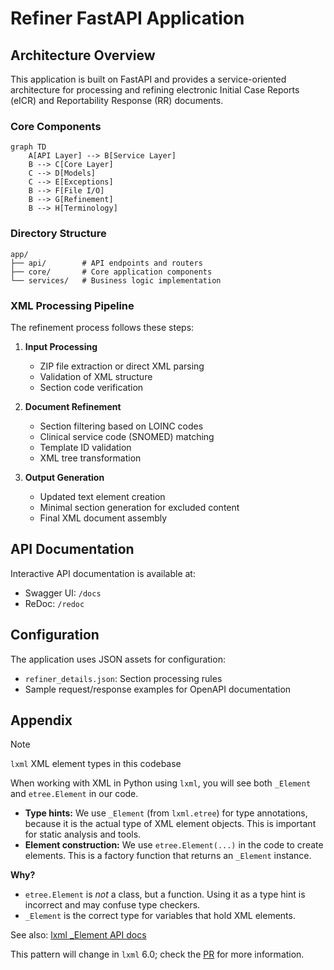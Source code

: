 # Refiner FastAPI Application

## Architecture Overview

This application is built on FastAPI and provides a service-oriented architecture for processing and refining electronic Initial Case Reports (eICR) and Reportability Response (RR) documents.

### Core Components

```mermaid
graph TD
    A[API Layer] --> B[Service Layer]
    B --> C[Core Layer]
    C --> D[Models]
    C --> E[Exceptions]
    B --> F[File I/O]
    B --> G[Refinement]
    B --> H[Terminology]
```

### Directory Structure

```
app/
├── api/        # API endpoints and routers
├── core/       # Core application components
└── services/   # Business logic implementation
```

### XML Processing Pipeline

The refinement process follows these steps:

1. **Input Processing**

   - ZIP file extraction or direct XML parsing
   - Validation of XML structure
   - Section code verification

2. **Document Refinement**

   - Section filtering based on LOINC codes
   - Clinical service code (SNOMED) matching
   - Template ID validation
   - XML tree transformation

3. **Output Generation**

   - Updated text element creation
   - Minimal section generation for excluded content
   - Final XML document assembly

## API Documentation

Interactive API documentation is available at:
- Swagger UI: `/docs`
- ReDoc: `/redoc`

## Configuration

The application uses JSON assets for configuration:
- `refiner_details.json`: Section processing rules
- Sample request/response examples for OpenAPI documentation

## Appendix

> [!NOTE]
> `lxml` XML element types in this codebase
>
> When working with XML in Python using `lxml`, you will see both `_Element` and `etree.Element` in our code.

- **Type hints:** We use `_Element` (from `lxml.etree`) for type annotations, because it is the actual type of XML element objects. This is important for static analysis and tools.
- **Element construction:** We use `etree.Element(...)` in the code to create elements. This is a factory function that returns an `_Element` instance.

**Why?**

- `etree.Element` is _not_ a class, but a function. Using it as a type hint is incorrect and may confuse type checkers.
- `_Element` is the correct type for variables that hold XML elements.

See also: [lxml _Element API docs](https://lxml.de/api/lxml.etree._Element-class.html)

This pattern will change in `lxml` 6.0; check the [PR](https://github.com/lxml/lxml/pull/405) for more information.
